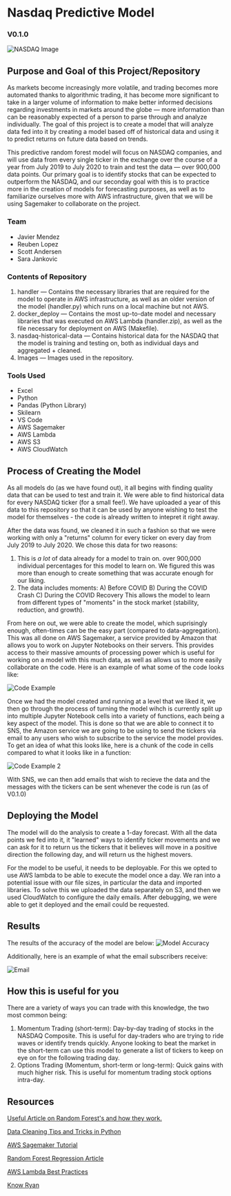 # Nasdaq Predictive Model

### V0.1.0

![NASDAQ Image](/Images/Nasdaq-copy.jpg)

## Purpose and Goal of this Project/Repository

As markets become increasingly more volatile, and trading becomes more automated thanks to algorithmic trading, it has become more significant to take in a larger volume of information to make better informed decisions regarding investments in markets around the globe — more information than can be reasonably expected of a person to parse through and analyze individually. The goal of this project is to create a model that will analyze data fed into it by creating a model based off of historical data and using it to predict returns on future data based on trends. 

This predictive random forest model will focus on NASDAQ companies, and will use data from every single ticker in the exchange over the course of a year from July 2019 to July 2020 to train and test the data — over 900,000 data points. Our primary goal is to identify stocks that can be expected to outperform the NASDAQ, and our seconday goal with this is to practice more in the creation of models for forecasting purposes, as well as to familiarize ourselves more with AWS infrastructure, given that we will be using Sagemaker to collaborate on the project. 

### Team 

- Javier Mendez
- Reuben Lopez
- Scott Andersen 
- Sara Jankovic

### Contents of Repository

1. handler — Contains the necessary libraries that are required for the model to operate in AWS infrastructure, as well as an older version of the model (handler.py) which runs on a local machine but not AWS.
2. docker_deploy — Contains the most up-to-date model and necessary libraries that was executed on AWS Lambda (handler.zip), as well as the file necessary for deployment on AWS (Makefile).
3. nasdaq-historical-data — Contains historical data for the NASDAQ that the model is training and testing on, both as individual days and aggregated + cleaned. 
4. Images — Images used in the repository.

### Tools Used

- Excel
- Python
- Pandas (Python Library)
- Skilearn
- VS Code
- AWS Sagemaker
- AWS Lambda
- AWS S3
- AWS CloudWatch

## Process of Creating the Model 

As all models do (as we have found out), it all begins with finding quality data that can be used to test and train it. We were able to find historical data for every NASDAQ ticker (for a small fee!). We have uploaded a year of this data to this repository so that it can be used by anyone wishing to test the model for themselves - the code is already written to intepret it right away. 

After the data was found, we cleaned it in such a fashion so that we were working with only a "returns" column for every ticker on every day from July 2019 to July 2020. We chose this data for two reasons: 
  
  1. This is *a lot* of data already for a model to train on. over 900,000 individual percentages for this model to learn on. We figured this was more than enough to create something that was accurate enough for our liking. 
  2. The data includes moments:
    A) Before COVID
    B) During the COVID Crash
    C) During the COVID Recovery
   This allows the model to learn from different types of "moments" in the stock market (stability, reduction, and growth).

From here on out, we were able to create the model, which suprisingly enough, often-times can be the easy part (compared to data-aggregation). This was all done on AWS Sagemaker, a service provided by Amazon that allows you to work on Jupyter Notebooks on their servers. This provides access to their massive amounts of processing power which is useful for working on a model with this much data, as well as allows us to more easily collaborate on the code. Here is an example of what some of the code looks like: 

![Code Example](/Images/code-example.gif)

Once we had the model created and running at a level that we liked it, we then go through the process of turning the model wihch is currently split up into multiple Jupyter Notebook cells into a variety of functions, each being a key aspect of the model. This is done so that we are able to connect it to SNS, the Amazon service we are going to be using to send the tickers via email to any users who wish to subscribe to the service the model provides. To get an idea of what this looks like, here is a chunk of the code in cells compared to what it looks like in a function:

![Code Example 2](/Images/transformation.PNG)

With SNS, we can then add emails that wish to recieve the data and the messages with the tickers can be sent whenever the code is run (as of V0.1.0)

## Deploying the Model

The model will do the analysis to create a 1-day forecast. With all the data points we fed into it, it "learned" ways to identify ticker movements and we can ask for it to return us the tickers that it believes will move in a positive direction the following day, and will return us the highest movers. 

For the model to be useful, it needs to be deployable. For this we opted to use AWS lambda to be able to execute the model once a day. We ran into a potential issue with our file sizes, in particular the data and imported libraries. To solve this we uploaded the data separately on S3, and then we used CloudWatch to configure the daily emails. After debugging, we were able to get it deployed and the email could be requested.

## Results
The results of the accuracy of the model are below:
![Model Accuracy](/Images/model-accuracy.png)

Additionally, here is an example of what the email subscribers receive:

![Email](/Images/email.png)

## How this is useful for you

There are a variety of ways you can trade with this knowledge, the two most common being:
 1. Momentum Trading (short-term): Day-by-day trading of stocks in the NASDAQ Composite. This is useful for day-traders who are trying to ride waves or identify trends quickly. Anyone looking to beat the market in the short-term can use this model to generate a list of tickers to keep on eye on for the following trading day.  
 2. Options Trading (Momentum, short-term or long-term): Quick gains with much higher risk. This is useful for momentum trading stock options intra-day.

## Resources

[Useful Article on Random Forest's and how they work.](https://en.wikipedia.org/wiki/Random_forest)

[Data Cleaning Tips and Tricks in Python](https://towardsdatascience.com/data-cleaning-in-python-the-ultimate-guide-2020-c63b88bf0a0d?gi=dd7bd10c80c6)

[AWS Sagemaker Tutorial](https://www.youtube.com/watch?v=8Vj7OaR4DcA)

[Random Forest Regression Article](https://towardsdatascience.com/random-forest-and-its-implementation-71824ced454)

[AWS Lambda Best Practices](https://docs.aws.amazon.com/lambda/latest/dg/best-practices.html)

[Know Ryan](https://www.linkedin.com/in/ryan-bacastow/)
